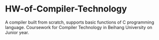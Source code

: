 # HW-of-Compiler-Technology
A compiler built from scratch, supports basic functions of C programming language. Coursework for Compiler Technology in Beihang University on Junior year.
